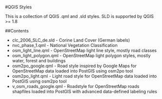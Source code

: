#QGIS Styles

This is a collection of QGIS .qml and .sld styles. SLD is supported by QGIS >= 1.8

##Contents

* clc_2006_SLC_de.sld - Corine Land Cover (German labels)
* nvc_phase_1.qml - National Vegetation Classification
* osm_light_line.qml - OpenStreetMap light line style, mostly road classes
* osm_light_polygon.qml - OpenStreetMap light polygon styles, mostly water, forest and buildings
* osm2po_google.qml - Road style inspired by Google Maps for OpenStreetMap data loaded into PostGIS using osm2po tool
* osm2po_light.qml - Light road style for OpenStreetMap data loaded into PostGIS using osm2po tool
* v_osm_roads_google.qml - Roadstyle for OpenStreetMap roads shapfiles loaded into PostGIS with advanced data-defined labeling rules
 